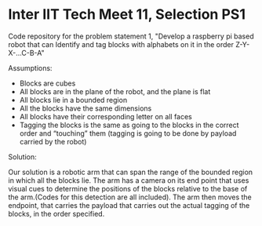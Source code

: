 # Inter IIT Tech Meet 11, Selection PS1

Code repository for the problem statement 1, "Develop a raspberry pi based robot that can Identify and tag blocks with alphabets on it in the order Z-Y-X-...C-B-A"

Assumptions:
* Blocks are cubes
* All blocks are in the plane of the robot, and the plane is flat
* All blocks lie in a bounded region
* All the blocks have the same dimensions
* All blocks have their corresponding letter on all faces
* Tagging the blocks is the same as going to the blocks in the correct order and “touching” them (tagging is going to be done by payload carried by the robot)

Solution:

Our solution is a robotic arm that can span the range of the bounded region in which all the blocks lie. The arm has a camera on its end point that uses visual cues to determine the positions of the blocks relative to the base of the arm.(Codes for this detection are all included). The arm then moves the endpoint, that carries the payload that carries out the actual tagging of the blocks, in the order specified.

